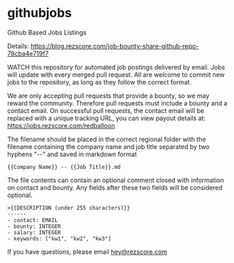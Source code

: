 # githubjobs
Github Based Jobs Listings

Details: https://blog.rezscore.com/job-bounty-share-github-repo-78cba4e719f7

WATCH this repository for automated job postings delivered by email.  Jobs will update with every merged pull request.  All are welcome to commit new jobs to the repository, as long as they follow the correct format.  

We are only accepting pull requests that provide a bounty, so we may reward the community. Therefore pull requests must include a bounty and a contact email.  On successful pull requests, the contact email will be replaced with a unique tracking URL, you can view payout details at: https://jobs.rezscore.com/redballoon

The filename should be placed in the correct regional folder with the filename containing the company name and job title separated by two hyphens "--" and saved in markdown format

`{{Company Name}} -- {{Job Title}}.md`

The file contents can contain an optional comment closed with information on contact and bounty.   Any fields after these two fields will be considered optional.

```
>{{DESCRIPTION (under 255 characters)}}
------
- contact: EMAIL
- bounty: INTEGER 
- salary: INTEGER 
- keywords: ["kw1", "kw2", "kw3"]
```

If you have questions, please email hey@rezscore.com
